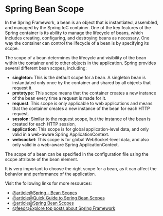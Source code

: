 # Spring Bean Scope

In the Spring Framework, a bean is an object that is instantiated, assembled, and managed by the Spring IoC container. One of the key features of the Spring container is its ability to manage the lifecycle of beans, which includes creating, configuring, and destroying beans as necessary. One way the container can control the lifecycle of a bean is by specifying its scope.

The scope of a bean determines the lifecycle and visibility of the bean within the container and to other objects in the application. Spring provides several different bean scopes, including:

- **singleton**: This is the default scope for a bean. A singleton bean is instantiated only once by the container and shared by all objects that request it.
- **prototype**: This scope means that the container creates a new instance of the bean every time a request is made for it.
- **request**: This scope is only applicable to web applications and means that the container creates a new instance of the bean for each HTTP request.
- **session**: Similar to the request scope, but the instance of the bean is created for each HTTP session,
- **application**: This scope is for global application-level data, and only valid in a web-aware Spring ApplicationContext.
- **websocket**: This scope is for global WebSocket-level data, and also only valid in a web-aware Spring ApplicationContext.

The scope of a bean can be specified in the configuration file using the scope attribute of the bean element.

It is very important to choose the right scope for a bean, as it can affect the behavior and performance of the application.

Visit the following links for more resources:

- [@article@Spring - Bean Scopes](https://www.tutorialspoint.com/spring/spring_bean_scopes.htm)
- [@article@Quick Guide to Spring Bean Scopes](https://www.baeldung.com/spring-bean-scopes)
- [@article@Spring Bean Scopes](https://www.digitalocean.com/community/tutorials/spring-bean-scopes)
- [@feed@Explore top posts about Spring Framework](https://app.daily.dev/tags/spring?ref=roadmapsh)
